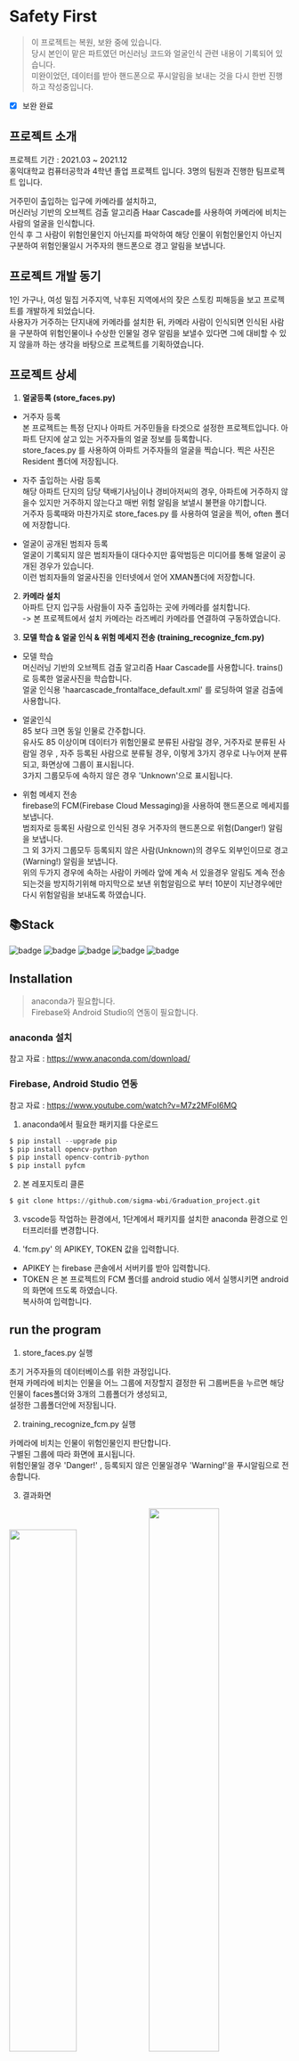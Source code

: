 # Safety First
> 이 프로젝트는 복원, 보완 중에 있습니다.<br> 
당시 본인이 맡은 파트였던 머신러닝 코드와 얼굴인식 관련 내용이 기록되어 있습니다.<br>
미완이었던, 데이터를 받아 핸드폰으로 푸시알림을 보내는 것을 다시 한번 진행하고 작성중입니다. <br>

+ [x] 보완 완료

## 프로젝트 소개
프로젝트 기간 : 2021.03 ~ 2021.12 <br>
홍익대학교 컴퓨터공학과 4학년 졸업 프로젝트 입니다. 3명의 팀원과 진행한 팀프로젝트 입니다. <br>

거주민이 출입하는 입구에 카메라를 설치하고, <br>
머신러닝 기반의 오브젝트 검출 알고리즘 Haar Cascade를 사용하여 카메라에 비치는 사람의 얼굴을 인식합니다.<br>
인식 후 그 사람이 위험인물인지 아닌지를 파악하여 해당 인물이 위험인물인지 아닌지 구분하여
위험인물일시 거주자의 핸드폰으로 경고 알림을 보냅니다. 

## 프로젝트 개발 동기
1인 가구나, 여성 밀집 거주지역, 낙후된 지역에서의 잦은 스토킹 피해등을 보고 프로젝트를 개발하게 되었습니다. <br>
사용자가 거주하는 단지내에 카메라를 설치한 뒤, 카메라 사람이 인식되면 인식된 사람을 구분하여 위험인물이나 수상한 인물일 경우 알림을 보낼수 있다면 그에 대비할 수 있지 않을까 하는 생각을 바탕으로 프로젝트를 기획하였습니다. <br>

## 프로젝트 상세 
1. **얼굴등록 (store_faces.py)**
* 거주자 등록  <br>
본 프로젝트는 특정 단지나 아파트 거주민들을 타겟으로 설정한 프로젝트입니다. 아파트 단지에 살고 있는 거주자들의 얼굴 정보를 등록합니다. <br>
store_faces.py 를 사용하여 아파트 거주자들의 얼굴을 찍습니다. 찍은 사진은 Resident 폴더에 저장됩니다. 

* 자주 출입하는 사람 등록  <br>
해당 아파트 단지의 담당 택배기사님이나 경비아저씨의 경우, 아파트에 거주하지 않을수 있지만 거주하지 않는다고 매번 위험 알림을 보낼시 불편을 야기합니다. <br>
거주자 등록때와 마찬가지로 store_faces.py 를 사용하여 얼굴을 찍어, often 폴더에 저장합니다.

* 얼굴이 공개된 범죄자 등록  <br>
얼굴이 기록되지 않은 범죄자들이 대다수지만 흉악범등은 미디어를 통해 얼굴이 공개된 경우가 있습니다. <br>
이런 범죄자들의 얼굴사진을 인터넷에서 얻어 XMAN폴더에 저장합니다. 

2. **카메라 설치** <br>
아파트 단지 입구등 사람들이 자주 출입하는 곳에 카메라를 설치합니다.<br>
-> 본 프로젝트에서 설치 카메라는 라즈베리 카메라를 연결하여 구동하였습니다.<br>

3. **모델 학습 & 얼굴 인식 & 위험 메세지 전송 (training_recognize_fcm.py)**

* 모델 학습 <br>
머신러닝 기반의 오브젝트 검출 알고리즘 Haar Cascade를 사용합니다. trains()로 등록한 얼굴사진을 학습합니다. <br>
얼굴 인식용 'haarcascade_frontalface_default.xml' 를 로딩하여 얼굴 검출에 사용합니다.

* 얼굴인식 <br>
85 보다 크면 동일 인물로 간주합니다. <br>
유사도 85 이상이며 데이터가 위험인물로 분류된 사람일 경우, 거주자로 분류된 사람일 경우 , 자주 등록된 사람으로 분류될 경우,
이렇게 3가지 경우로 나누어져 분류되고, 화면상에 그룹이 표시됩니다. <br>
3가지 그룹모두에 속하지 않은 경우 'Unknown'으로 표시됩니다. 

* 위험 메세지 전송 <br>
firebase의 FCM(Firebase Cloud Messaging)을 사용하여 핸드폰으로 메세지를 보냅니다. <br>
범죄자로 등록된 사람으로 인식된 경우 거주자의 핸드폰으로 위험(Danger!) 알림을 보냅니다. <br>
그 외 3가지 그룹모두 등록되지 않은 사람(Unknown)의 경우도 외부인이므로 경고(Warning!) 알림을 보냅니다. <br>
위의 두가지 경우에 속하는 사람이 카메라 앞에 계속 서 있을경우 알림도 계속 전송되는것을 방지하기위해 마지막으로 보낸 위험알림으로 부터 
10분이 지난경우에만 다시 위험알림을 보내도록 하였습니다. 

## 📚Stack

![badge](https://img.shields.io/badge/RaspberryPi-A22846?style=flat-square&logo=raspberrypi&logoColor=white)
![badge](https://img.shields.io/badge/Python-3776AB?style=flat-square&logo=python&logoColor=white)
![badge](https://img.shields.io/badge/OpenCV-5C3EE8?style=flat-square&logo=opencv&logoColor=white)
![badge](https://img.shields.io/badge/Firebase-FFCA28?style=flat-square&logo=firebase&logoColor=white)
![badge](https://img.shields.io/badge/AndroidStudio-3DDC84?style=flat-square&logo=androidstudio&logoColor=white)

## Installation
> anaconda가 필요합니다. <br>
> Firebase와 Android Studio의 연동이 필요합니다.

### anaconda 설치 
참고 자료 : https://www.anaconda.com/download/

### Firebase, Android Studio 연동
참고 자료 : https://www.youtube.com/watch?v=M7z2MFoI6MQ

1. anaconda에서 필요한 패키지를 다운로드
```python
$ pip install --upgrade pip
$ pip install opencv-python
$ pip install opencv-contrib-python
$ pip install pyfcm
```

2. 본 레포지토리 클론 
```python
$ git clone https://github.com/sigma-wbi/Graduation_project.git
```

3. vscode등 작업하는 환경에서, 1단계에서 패키지를 설치한 anaconda 환경으로 인터프리터를 변경합니다.

4. 'fcm.py' 의 APIKEY, TOKEN 값을 입력합니다. 
- APIKEY 는 firebase 콘솔에서 서버키를 받아 입력합니다. 
- TOKEN 은 본 프로젝트의 FCM 폴더를 android studio 에서 실행시키면 android의 화면에 뜨도록 하였습니다. <br>
복사하여 입력합니다. 

## run the program
1. store_faces.py 실행

초기 거주자들의 데이터베이스를 위한 과정입니다. <br>
현재 카메라에 비치는 인물을 어느 그룹에 저장할지 결정한 뒤 그룹버튼을 누르면 해당인물이 faces폴더와 3개의 그룹폴더가 생성되고,<br>
설정한 그룹폴더안에 저장됩니다.

2. training_recognize_fcm.py 실행

카메라에 비치는 인물이 위험인물인지 판단합니다. <br>
구별된 그룹에 따라 화면에 표시됩니다. <br>
위험인물일 경우 'Danger!' , 등록되지 않은 인물일경우 'Warning!'을 푸시알림으로 전송합니다.

3. 결과화면

<img width="49%" src="https://user-images.githubusercontent.com/81278907/235640308-6e78a25b-bb73-4de0-9c16-212a34708081.gif"/>
<img width="50%" src="https://user-images.githubusercontent.com/81278907/236613372-1a33f0d9-fecc-4292-bf02-e906a7c44bb9.png"/>
<img width="60%" src="https://user-images.githubusercontent.com/81278907/236613374-be75879a-bd77-45e2-9c46-11ae55f1de18.png"/>